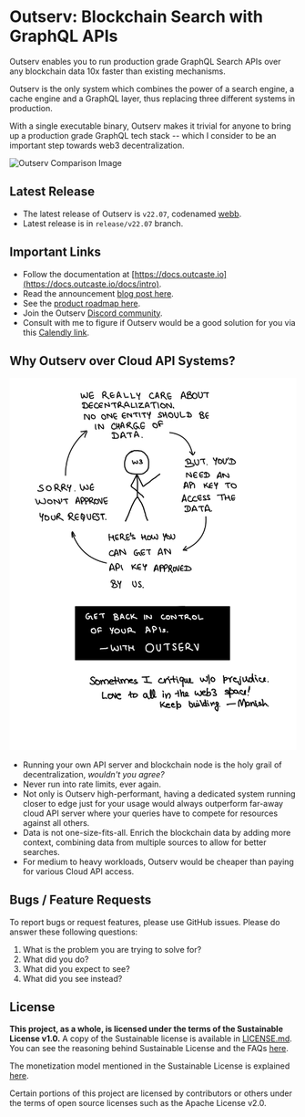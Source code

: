 # Outserv: Blockchain Search with GraphQL APIs

Outserv enables you to run production grade GraphQL Search APIs over any
blockchain data 10x faster than existing mechanisms.

Outserv is the only system which combines the power of a search engine, a cache
engine and a GraphQL layer, thus replacing three different systems in
production.

With a single executable binary, Outserv makes it trivial for anyone to bring up
a production grade GraphQL tech stack -- which I consider to be an important
step towards web3 decentralization.

![Outserv Comparison Image](/static/outserv.jpeg)

## Latest Release

- The latest release of Outserv is `v22.07`, codenamed
    [webb](https://webb.nasa.gov/).
- Latest release is in `release/v22.07` branch.

## Important Links

- Follow the documentation at [https://docs.outcaste.io](https://docs.outcaste.io/docs/intro).
- Read the announcement [blog post
here](https://manishrjain.com/outserv-graphql-blockchain-search).
- See the [product roadmap here](https://github.com/outcaste-io/outserv/issues/61).
- Join the Outserv [Discord community](https://discord.gg/rmJnNd4XaV).
- Consult with me to figure if Outserv would be a good solution
for you via this [Calendly
link](https://calendly.com/manishrjain/consulting-on-outserv).

## Why Outserv over Cloud API Systems?

![Decentralization Comic](/static/decentralization.jpg)

- Running your own API server and blockchain node is the holy grail of decentralization, *wouldn't you agree?*
- Never run into rate limits, ever again.
- Not only is Outserv high-performant, having a dedicated system running
    closer to edge just for your usage would always outperform far-away cloud
    API server where your queries have to compete for resources against all
    others.
- Data is not one-size-fits-all. Enrich the blockchain data by adding more
    context, combining data from multiple sources to allow for better searches.
- For medium to heavy workloads, Outserv would be cheaper than paying for
    various Cloud API access.

## Bugs / Feature Requests

To report bugs or request features, please use GitHub issues. Please do answer these
following questions:

1. What is the problem you are trying to solve for?
2. What did you do?
3. What did you expect to see?
4. What did you see instead?

## License

**This project, as a whole, is licensed under the terms of the Sustainable
License v1.0.** A copy of the Sustainable license is available in
[LICENSE.md](LICENSE.md). You can see the reasoning behind Sustainable License
and the FAQs [here](https://manishrjain.com/tagged/license).

The monetization model mentioned in the Sustainable License is explained
[here](/billing).

Certain portions of this project are licensed by contributors or others
under the terms of open source licenses such as the Apache License v2.0.

